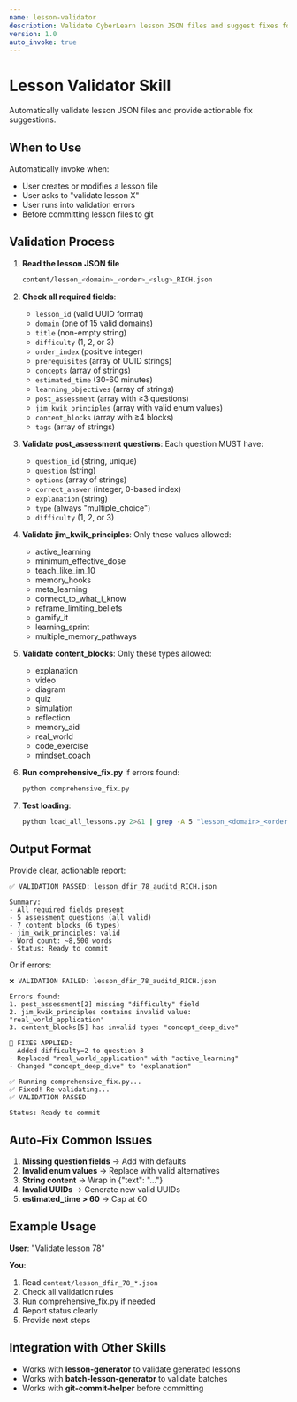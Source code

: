 ```yaml
---
name: lesson-validator
description: Validate CyberLearn lesson JSON files and suggest fixes for validation errors
version: 1.0
auto_invoke: true
---
```


# Lesson Validator Skill

Automatically validate lesson JSON files and provide actionable fix suggestions.

## When to Use

Automatically invoke when:
- User creates or modifies a lesson file
- User asks to "validate lesson X"
- User runs into validation errors
- Before committing lesson files to git

## Validation Process

1. **Read the lesson JSON file**
   ```bash
   content/lesson_<domain>_<order>_<slug>_RICH.json
   ```

2. **Check all required fields**:
   - `lesson_id` (valid UUID format)
   - `domain` (one of 15 valid domains)
   - `title` (non-empty string)
   - `difficulty` (1, 2, or 3)
   - `order_index` (positive integer)
   - `prerequisites` (array of UUID strings)
   - `concepts` (array of strings)
   - `estimated_time` (30-60 minutes)
   - `learning_objectives` (array of strings)
   - `post_assessment` (array with ≥3 questions)
   - `jim_kwik_principles` (array with valid enum values)
   - `content_blocks` (array with ≥4 blocks)
   - `tags` (array of strings)

3. **Validate post_assessment questions**:
   Each question MUST have:
   - `question_id` (string, unique)
   - `question` (string)
   - `options` (array of strings)
   - `correct_answer` (integer, 0-based index)
   - `explanation` (string)
   - `type` (always "multiple_choice")
   - `difficulty` (1, 2, or 3)

4. **Validate jim_kwik_principles**:
   Only these values allowed:
   - active_learning
   - minimum_effective_dose
   - teach_like_im_10
   - memory_hooks
   - meta_learning
   - connect_to_what_i_know
   - reframe_limiting_beliefs
   - gamify_it
   - learning_sprint
   - multiple_memory_pathways

5. **Validate content_blocks**:
   Only these types allowed:
   - explanation
   - video
   - diagram
   - quiz
   - simulation
   - reflection
   - memory_aid
   - real_world
   - code_exercise
   - mindset_coach

6. **Run comprehensive_fix.py** if errors found:
   ```bash
   python comprehensive_fix.py
   ```

7. **Test loading**:
   ```bash
   python load_all_lessons.py 2>&1 | grep -A 5 "lesson_<domain>_<order>"
   ```

## Output Format

Provide clear, actionable report:

```
✅ VALIDATION PASSED: lesson_dfir_78_auditd_RICH.json

Summary:
- All required fields present
- 5 assessment questions (all valid)
- 7 content blocks (6 types)
- jim_kwik_principles: valid
- Word count: ~8,500 words
- Status: Ready to commit
```

Or if errors:

```
❌ VALIDATION FAILED: lesson_dfir_78_auditd_RICH.json

Errors found:
1. post_assessment[2] missing "difficulty" field
2. jim_kwik_principles contains invalid value: "real_world_application"
3. content_blocks[5] has invalid type: "concept_deep_dive"

🔧 FIXES APPLIED:
- Added difficulty=2 to question 3
- Replaced "real_world_application" with "active_learning"
- Changed "concept_deep_dive" to "explanation"

✅ Running comprehensive_fix.py...
✅ Fixed! Re-validating...
✅ VALIDATION PASSED

Status: Ready to commit
```

## Auto-Fix Common Issues

1. **Missing question fields** → Add with defaults
2. **Invalid enum values** → Replace with valid alternatives
3. **String content** → Wrap in {"text": "..."}
4. **Invalid UUIDs** → Generate new valid UUIDs
5. **estimated_time > 60** → Cap at 60

## Example Usage

**User**: "Validate lesson 78"

**You**:
1. Read `content/lesson_dfir_78_*.json`
2. Check all validation rules
3. Run comprehensive_fix.py if needed
4. Report status clearly
5. Provide next steps

## Integration with Other Skills

- Works with **lesson-generator** to validate generated lessons
- Works with **batch-lesson-generator** to validate batches
- Works with **git-commit-helper** before committing
